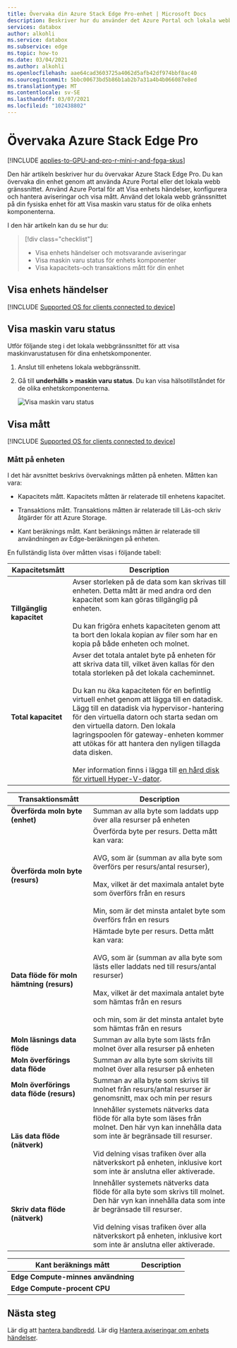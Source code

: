 ```yaml
---
title: Övervaka din Azure Stack Edge Pro-enhet | Microsoft Docs
description: Beskriver hur du använder det Azure Portal och lokala webb gränssnittet för att övervaka Azure Stack Edge Pro.
services: databox
author: alkohli
ms.service: databox
ms.subservice: edge
ms.topic: how-to
ms.date: 03/04/2021
ms.author: alkohli
ms.openlocfilehash: aae64cad3603725a4062d5afb42df974bbf8ac40
ms.sourcegitcommit: 5bbc00673bd5b86b1ab2b7a31a4b4b066087e8ed
ms.translationtype: MT
ms.contentlocale: sv-SE
ms.lasthandoff: 03/07/2021
ms.locfileid: "102438802"
---
```

# <a name="monitor-your-azure-stack-edge-pro"></a>Övervaka Azure Stack Edge Pro

[!INCLUDE [applies-to-GPU-and-pro-r-mini-r-and-fpga-skus](../../includes/azure-stack-edge-applies-to-gpu-pro-r-mini-r-fpga-sku.md)]

Den här artikeln beskriver hur du övervakar Azure Stack Edge Pro. Du kan övervaka din enhet genom att använda Azure Portal eller det lokala webb gränssnittet. Använd Azure Portal för att Visa enhets händelser, konfigurera och hantera aviseringar och visa mått. Använd det lokala webb gränssnittet på din fysiska enhet för att Visa maskin varu status för de olika enhets komponenterna.

I den här artikeln kan du se hur du:

> [!div class="checklist"]
>
> * Visa enhets händelser och motsvarande aviseringar
> * Visa maskin varu status för enhets komponenter
> * Visa kapacitets-och transaktions mått för din enhet

## <a name="view-device-events"></a>Visa enhets händelser

[!INCLUDE [Supported OS for clients connected to device](../../includes/data-box-edge-gateway-view-device-events.md)]

## <a name="view-hardware-status"></a>Visa maskin varu status

Utför följande steg i det lokala webbgränssnittet för att visa maskinvarustatusen för dina enhetskomponenter.

1. Anslut till enhetens lokala webbgränssnitt.
2. Gå till **underhålls > maskin varu status**. Du kan visa hälsotillståndet för de olika enhetskomponenterna.

    ![Visa maskin varu status](media/azure-stack-edge-monitor/view-hardware-status.png)

## <a name="view-metrics"></a>Visa mått

[!INCLUDE [Supported OS for clients connected to device](../../includes/data-box-edge-gateway-view-metrics.md)]

### <a name="metrics-on-your-device"></a>Mått på enheten

I det här avsnittet beskrivs övervaknings måtten på enheten. Måtten kan vara:

* Kapacitets mått. Kapacitets måtten är relaterade till enhetens kapacitet.

* Transaktions mått. Transaktions måtten är relaterade till Läs-och skriv åtgärder för att Azure Storage.

* Kant beräknings mått. Kant beräknings måtten är relaterade till användningen av Edge-beräkningen på enheten.

En fullständig lista över måtten visas i följande tabell:

|Kapacitetsmått                     |Description  |
|-------------------------------------|-------------|
|**Tillgänglig kapacitet**               | Avser storleken på de data som kan skrivas till enheten. Detta mått är med andra ord den kapacitet som kan göras tillgänglig på enheten. <br></br>Du kan frigöra enhets kapaciteten genom att ta bort den lokala kopian av filer som har en kopia på både enheten och molnet.        |
|**Total kapacitet**                   | Avser det totala antalet byte på enheten för att skriva data till, vilket även kallas för den totala storleken på det lokala cacheminnet. <br></br> Du kan nu öka kapaciteten för en befintlig virtuell enhet genom att lägga till en datadisk. Lägg till en datadisk via hypervisor-hantering för den virtuella datorn och starta sedan om den virtuella datorn. Den lokala lagringspoolen för gateway-enheten kommer att utökas för att hantera den nyligen tillagda data disken. <br></br>Mer information finns i lägga till [en hård disk för virtuell Hyper-V-dator](https://www.youtube.com/watch?v=EWdqUw9tTe4). |

|Transaktionsmått              | Description         |
|-------------------------------------|---------|
|**Överförda moln byte (enhet)**    | Summan av alla byte som laddats upp över alla resurser på enheten        |
|**Överförda moln byte (resurs)**     | Överförda byte per resurs. Detta mått kan vara: <br></br> AVG, som är (summan av alla byte som överförs per resurs/antal resurser),  <br></br>Max, vilket är det maximala antalet byte som överförs från en resurs <br></br>Min, som är det minsta antalet byte som överförs från en resurs      |
|**Data flöde för moln hämtning (resurs)**| Hämtade byte per resurs. Detta mått kan vara: <br></br> AVG, som är (summan av alla byte som lästs eller laddats ned till resurs/antal resurser) <br></br> Max, vilket är det maximala antalet byte som hämtas från en resurs<br></br> och min, som är det minsta antalet byte som hämtas från en resurs  |
|**Moln läsnings data flöde**            | Summan av alla byte som lästs från molnet över alla resurser på enheten     |
|**Moln överförings data flöde**          | Summan av alla byte som skrivits till molnet över alla resurser på enheten     |
|**Moln överförings data flöde (resurs)**  | Summan av alla byte som skrivs till molnet från resurs/antal resurser är genomsnitt, max och min per resurs      |
|**Läs data flöde (nätverk)**           | Innehåller systemets nätverks data flöde för alla byte som läses från molnet. Den här vyn kan innehålla data som inte är begränsade till resurser. <br></br>Vid delning visas trafiken över alla nätverkskort på enheten, inklusive kort som inte är anslutna eller aktiverade.      |
|**Skriv data flöde (nätverk)**       | Innehåller systemets nätverks data flöde för alla byte som skrivs till molnet. Den här vyn kan innehålla data som inte är begränsade till resurser. <br></br>Vid delning visas trafiken över alla nätverkskort på enheten, inklusive kort som inte är anslutna eller aktiverade.          |

| Kant beräknings mått              | Description         |
|-------------------------------------|---------|
|**Edge Compute-minnes användning**      |           |
|**Edge Compute-procent CPU**    |         |

## <a name="next-steps"></a>Nästa steg

Lär dig att [hantera bandbredd](azure-stack-edge-manage-bandwidth-schedules.md).
Lär dig [Hantera aviseringar om enhets händelser](azure-stack-edge-gpu-manage-device-event-alert-notifications.md).
